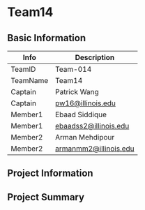 # Team14

## Basic Information

|   Info      |        Description     |
| ----------- | ---------------------- |
| TeamID      |        Team-014        |
| TeamName    |         Team14         |
| Captain     |      Patrick Wang      |
| Captain     |    pw16@illinois.edu   |
| Member1     |     Ebaad Siddique     |
| Member1     |  ebaadss2@illinois.edu |
| Member2     |     Arman Mehdipour    |
| Member2     |  armanmm2@illinois.edu |

## Project Information

## Project Summary
